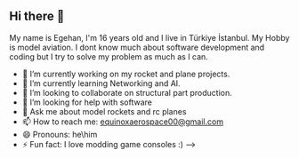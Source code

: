 ## Hi there 👋
My name is Egehan, I'm 16 years old and I live in Türkiye İstanbul.
My Hobby is model aviation.
I dont know much about software development and coding but I try to solve my problem as much as I can.

- 🔭 I’m currently working on my rocket and plane projects.
- 🌱 I’m currently learning Networking and AI.
- 👯 I’m looking to collaborate on structural part production.
- 🤔 I’m looking for help with software
- 💬 Ask me about model rockets and rc planes
- 📫 How to reach me: equinoxaerospace00@gmail.com
- 😄 Pronouns: he\him
- ⚡ Fun fact: I love modding game consoles :)
-->
